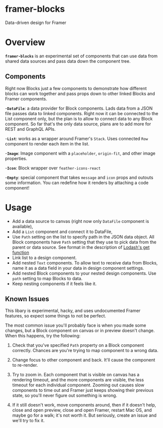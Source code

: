 # framer-blocks

Data-driven design for Framer

# Overview

**`framer-blocks`** is an experimental set of components that can use data from shared data sources and pass data down the component tree.

## Components

Right now Blocks just a few components to demonstrate how different blocks can work together and pass props down to other linked Blocks and Framer components.

-**`DataFile`**: a data provider for Block components. Lads data from a JSON file passes data to linked components. Right now it can be connected to the List component only, but the plan is to allow to connect data to any Block component. So far that's the only data source, plans are to add more for REST and GraphQL APIs.

-**`List`**: works as a wrapper around Framer's `Stack`. Uses connected `Row` component to render each item in the list.

-**`Image`**: Image component with a `placeholder`, `origin-fit`, and other image properties.

-**`Icon`**: Block wrapper over `feather-icons-react`

-**`Empty`**: special component that takes `message` and `icon` props and outouts some information. You can redefine how it renders by attaching a code component!

# Usage

- Add a data source to canvas (right now only `DataFile` component is available),
- Add a `List` component and connect it to DataFile,
- Use `Path` setting on the list to specify path in the JSON data object. All Block components have `Path` setting that they use to pick data from the parent or data source. See format in the description of [Lodash's get function](https://lodash.com/docs/4.17.11#get)
- Link list to a design component.
- Add nested `Text` components. To allow text to receive data from Blocks, name it as a data field in your data in design component settings.
- Add nested Block components to your nested design components. Use `path` setting to map Blocks to data.
- Keep nesting components if it feels like it.

## Known Issues

This libary is experimental, hacky, and uses undocumented Framer features, so expect some things to not be perfect.

The most common issue you'll probably face is when you made some changes, but a Block component on canvas or in preview doesn't change. When this happens, try the following:

1. Check that you've specified `Path` property on a Block component correctly. Chances are you're trying to map component to a wrong data.

2. Change focus to other component and back. It'll cause the component to re-render.

3. Try to zoom in. Each component that is visible on canvas has a rendering timeout, and the more components are visible, the less timeout for each individual component. Zooming out causes slow components to time out and Framer just keeps showing their previous state, so you'll never figure out something is wrong.

4. If it still doesn't work, move components around, then if it doesn't help, close and open preview, close and open Framer, restart Mac OS, and maybe go for a walk; it's not worth it. But seriously, create an issue and we'll try to fix it.
